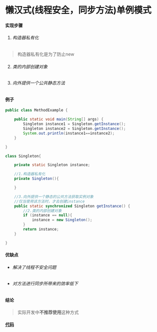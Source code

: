 # 懒汉式(线程安全，同步方法)单例模式

#### 实现步骤

1. ###### 构造器私有化

>构造器私有化是为了防止new

2. ###### 类的内部创建对象

3. ###### 向外提供一个公共静态方法

#### 例子

```java
public class MethodExample {

    public static void main(String[] args) {
        Singleton instance1 = Singleton.getInstance();
        Singleton instance2 = Singleton.getInstance();
        System.out.println(instance1==instance2);
    }

}

class Singleton{

    private static Singleton instance;

    //1.构造器私有化
    private Singleton(){

    }

    //3.向外提供一个静态的公共方法获取实例对象
    //仅当使用该方法时，才去创建instance
    public static synchronized Singleton getInstance() {
        //2.类的内部创建对象
        if (instance == null){
            instance = new Singleton();
        }
        return instance;
    }

}
```

#### 优缺点

* ###### 解决了线程不安全问题

* ###### 对方法进行同步所带来的效率低下

#### 结论

>实际开发中**不推荐使用**这种方式

#### [代码](../../../../../../src/main/java/org/fade/pattern/cp/singleton/lazy/secure/method/MethodExample.java)
